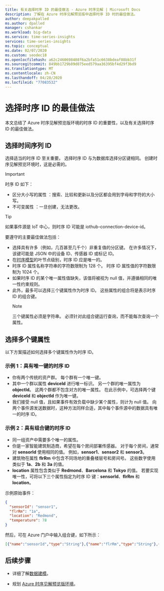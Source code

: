 ```yaml
---
title: 有关选择时序 ID 的最佳做法 - Azure 时序见解 | Microsoft Docs
description: 了解在 Azure 时序见解预览版中选择时序 ID 时的最佳做法。
author: deepakpalled
ms.author: dpalled
manager: cshankar
ms.workload: big-data
ms.service: time-series-insights
services: time-series-insights
ms.topic: conceptual
ms.date: 02/07/2020
ms.custom: seodec18
ms.openlocfilehash: a62c2460698408f6a2bfa51c6638bdeaf88bb31f
ms.sourcegitcommit: 849bb1729b89d075eed579aa36395bf4d29f3bd9
ms.translationtype: MT
ms.contentlocale: zh-CN
ms.lasthandoff: 04/28/2020
ms.locfileid: "77083532"
---
```

# <a name="best-practices-for-choosing-a-time-series-id"></a>选择时序 ID 的最佳做法

本文总结了 Azure 时序见解预览版环境的时序 ID 的重要性，以及有关选择时序 ID 的最佳做法。

## <a name="choose-a-time-series-id"></a>选择时间序列 ID

选择适当的时序 ID 至关重要。 选择时序 ID 与为数据库选择分区键相同。 创建时序见解预览环境时，这是必需的。 

> [!IMPORTANT]
> 时序 ID 如下：
> * 区分大小写的属性  ：搜索、比较和更新以及分区都会用到字母和字符的大小写。
> * 不可变属性  ：一旦创建，无法更改。

> [!TIP]
> 如果事件源是 IoT 中心，则时序 ID 可能是 iothub-connection-device-id。

要遵守的主要最佳做法包括：

* 选择具有许多（例如，几百甚至几千个）非重复值的分区键。 在许多情况下，该键可能是 JSON 中的设备 ID、传感器 ID 或标记 ID。
* 在[时序模型](./time-series-insights-update-tsm.md)的叶节点级别，时序 ID 应是唯一的。
* 时序 ID 属性名称字符串的字符数限制为 128 个。 时序 ID 属性值的字符数限制为 1024 个。
* 如果时序 ID 的某个唯一属性值缺失，该值将被视为 null 值，并遵循相同的唯一性约束规则。
* 此外，最多可以选择三个键属性作为时序 ID。  这些属性的组合将是表示时序 ID 的组合键。  
  > [!NOTE]
  > 三个键属性必须是字符串。
  > 必须针对此组合键运行查询，而不能每次查询一个属性。

## <a name="select-more-than-one-key-property"></a>选择多个键属性

以下方案描述如何选择多个键属性作为时序 ID。  

### <a name="example-1-time-series-id-with-a-unique-key"></a>示例 1：具有唯一键的时序 ID

* 你有两个传统的资产群。 每个群有一个唯一键。
* 其中一个群以属性 **deviceId** 进行唯一标识。 另一个群的唯一属性为 **objectId**。 这两个群都不包含对方的唯一属性。 在此示例中，可选择两个键 **deviceId** 和 **objectId** 作为唯一键。
* 我们接受 null 值，且如果事件有效负载中缺少某个属性，则计为 null 值。 向两个事件源发送数据时，这种方法同样合适，其中每个事件源中的数据具有唯一的时序 ID。

### <a name="example-2-time-series-id-with-a-composite-key"></a>示例 2：具有组合键的时序 ID

* 同一组资产中需要多个唯一的属性。 
* 你是一家智能建筑制造商，希望在每个房间部署传感器。 对于每个房间，通常对 **sensorId** 使用相同的值。 例如，**sensor1**、**sensor2** 和 **sensor3**。
* 建筑物在属性 **flrRm** 中包含不同场地的重叠楼层号和房间号。 这些数字使用类似于 **1a**、**2b** 和 **3a** 的值。
* **location** 属性包含类似于 **Redmond**、**Barcelona** 和 **Tokyo** 的值。 若要实现唯一性，可将以下三个属性指定为时序 ID 键：**sensorId**、**flrRm** 和 **location**。

示例原始事件：

```JSON
{
  "sensorId": "sensor1",
  "flrRm": "1a",
  "location": "Redmond",
  "temperature": 78
}
```

然后，可在 Azure 门户中输入组合键，如下所示： 

```JSON
[{"name":"sensorId","type":"String"},{"name":"flrRm","type":"String"},{"name":"location","type":"string"}]
```

## <a name="next-steps"></a>后续步骤

* 详细了解[数据建模](./time-series-insights-update-tsm.md)。

* 规划 [Azure 时序见解预览版环境](./time-series-insights-update-plan.md)。